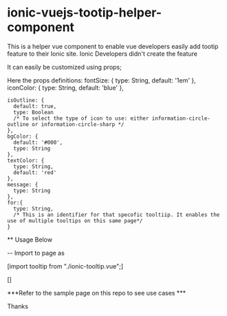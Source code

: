 # ionic-vuejs-tootip-helper-component
This is a helper vue component to enable vue developers easily add tootip feature to their Ionic site. Ionic Developers didn't create the feature

It can easily be customized using props;

Here the props definitions:
fontSize: {
      type: String,
      default: '1em'
    },
    iconColor: {
      type: String,
      default: 'blue'
    },

    isOutline: {
      default: true,
      type: Boolean
      /* To select the type of icon to use: either information-circle-outline or information-circle-sharp */
    },
    bgColor: {
      default: '#000',
      type: String
    },
    textColor: {
      type: String,
      default: 'red'
    },
    message: {
      type: String
    },
    for:{
      type: String,
      /* This is an identifier for that specofic tooltiip. It enables the use of multiple tooltips on this same page*/
    }

** Usage Below

-- Import to page as 

[import tooltip from "./ionic-tooltip.vue";]


[<tooltip for="email" font-size="36px" bg-color="darkblue" icon-color="blue" text-color="white"
                        message="write on the company address" :is-outline="false"></tooltip>]
                        
                        
***Refer to the sample page on this repo to see use cases ***

Thanks
